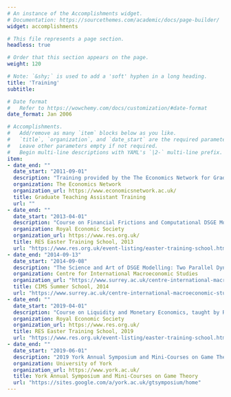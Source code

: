 ```yaml
---
# An instance of the Accomplishments widget.
# Documentation: https://sourcethemes.com/academic/docs/page-builder/
widget: accomplishments

# This file represents a page section.
headless: true

# Order that this section appears on the page.
weight: 120

# Note: `&shy;` is used to add a 'soft' hyphen in a long heading.
title: 'Training'
subtitle:

# Date format
#   Refer to https://wowchemy.com/docs/customization/#date-format
date_format: Jan 2006

# Accomplishments.
#   Add/remove as many `item` blocks below as you like.
#   `title`, `organization`, and `date_start` are the required parameters.
#   Leave other parameters empty if not required.
#   Begin multi-line descriptions with YAML's `|2-` multi-line prefix.
item:
- date_end: ""
  date_start: "2011-09-01"
  description: "Training provided by the The Economics Network for Graduate Teaching Assistants in the Economics Department at the University of Essex"
  organization: The Economics Network
  organization_url: https://www.economicsnetwork.ac.uk/
  title: Graduate Teaching Assistant Training
  url: ""
- date_end: ""
  date_start: "2013-04-01"
  description: "Course on Financial Frictions and Computational DSGE Models, taught by Mike Wickens (Cardiff University, University of York and CEPR) and Paul Levine (University of Surrey), with Cristiano Cantore (University of Surrey) and Joe Pearlman (City University)."
  organization: Royal Economic Society
  organization_url: https://www.res.org.uk/
  title: RES Easter Training School, 2013
  url: "https://www.res.org.uk/event-listing/easter-training-school.html"
- date_end: "2014-09-13"
  date_start: "2014-09-08"
  description: "The Science and Art of DSGE Modelling: Two Parallel Dynare- and Matlab-Based Course and One-Day Conference, taught by Cristiano Cantore (University of Surrey), Szabolcs Deak (University of Surrey), Filippo Ferroni (Banque de France & University of Surrey), Vasco Gabriel (University of Surrey), Tom Holden (University of Surrey), Paul Levine (University of Surrey), Antonio Mele (University of Surrey), Joseph Pearlman (University of Surrey), Jonathan Swarbrick (University of Surrey), and Bo Yang (University of Surrey)."
  organization: Centre for International Macroeconomic Studies
  organization_url: "https://www.surrey.ac.uk/centre-international-macroeconomic-studies/"
  title: CIMS Summer School, 2014
  url: "https://www.surrey.ac.uk/centre-international-macroeconomic-studies/summer-schools"
- date_end: ""
  date_start: "2019-04-01"
  description: "Course on Liquidity and Monetary Economics, taught by Randall Wright (University of Wisconsin)."
  organization: Royal Economic Society
  organization_url: https://www.res.org.uk/
  title: RES Easter Training School, 2019
  url: "https://www.res.org.uk/event-listing/easter-training-school.html"
- date_end: ""
  date_start: "2019-06-01"
  description: "2019 York Annual Symposium and Mini-Courses on Game Theory"
  organization: University of York
  organization_url: https://www.york.ac.uk/
  title: York Annual Symposium and Mini-Courses on Game Theory
  url: "https://sites.google.com/a/york.ac.uk/gtsymposium/home"
---
```

